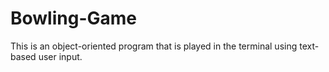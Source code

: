 # Bowling-Game

This is an object-oriented program that is played in the terminal using text-based user input. 